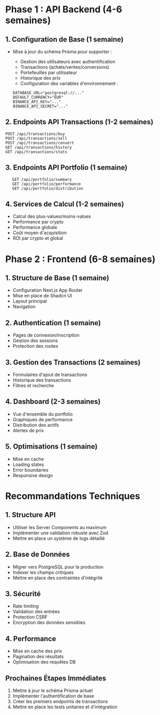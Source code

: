 # Phase 1 : API Backend (4-6 semaines)

## 1. Configuration de Base (1 semaine)

- Mise à jour du schéma Prisma pour supporter :

  - Gestion des utilisateurs avec authentification
  - Transactions (achats/ventes/conversions)
  - Portefeuilles par utilisateur
  - Historique des prix
  - Configuration des variables d'environnement :

  ```env
  DATABASE_URL="postgresql://..."
  DEFAULT_CURRENCY="EUR"
  BINANCE_API_KEY="..."
  BINANCE_API_SECRET="..."
  ```

## 2. Endpoints API Transactions (1-2 semaines)

```http
POST /api/transactions/buy
POST /api/transactions/sell
POST /api/transactions/convert
GET /api/transactions/history
GET /api/transactions/stats
```

## 3. Endpoints API Portfolio (1 semaine)

```http
   GET /api/portfolio/summary
   GET /api/portfolio/performance
   GET /api/portfolio/distribution
```

## 4. Services de Calcul (1-2 semaines)

- Calcul des plus-values/moins-values
- Performance par crypto
- Performance globale
- Coût moyen d'acquisition
- ROI par crypto et global

# Phase 2 : Frontend (6-8 semaines)

## 1. Structure de Base (1 semaine)

- Configuration Next.js App Router
- Mise en place de Shadcn UI
- Layout principal
- Navigation

## 2. Authentication (1 semaine)

- Pages de connexion/inscription
- Gestion des sessions
- Protection des routes

## 3. Gestion des Transactions (2 semaines)

- Formulaires d'ajout de transactions
- Historique des transactions
- Filtres et recherche

## 4. Dashboard (2-3 semaines)

- Vue d'ensemble du portfolio
- Graphiques de performance
- Distribution des actifs
- Alertes de prix

## 5. Optimisations (1 semaine)

- Mise en cache
- Loading states
- Error boundaries
- Responsive design

# Recommandations Techniques

## 1. Structure API

- Utiliser les Server Components au maximum
- Implémenter une validation robuste avec Zod
- Mettre en place un système de logs détaillé

## 2. Base de Données

- Migrer vers PostgreSQL pour la production
- Indexer les champs critiques
- Mettre en place des contraintes d'intégrité

## 3. Sécurité

- Rate limiting
- Validation des entrées
- Protection CSRF
- Encryption des données sensibles

## 4. Performance

- Mise en cache des prix
- Pagination des résultats
- Optimisation des requêtes DB

## Prochaines Étapes Immédiates

1. Mettre à jour le schéma Prisma actuel
2. Implémenter l'authentification de base
3. Créer les premiers endpoints de transactions
4. Mettre en place les tests unitaires et d'intégration
